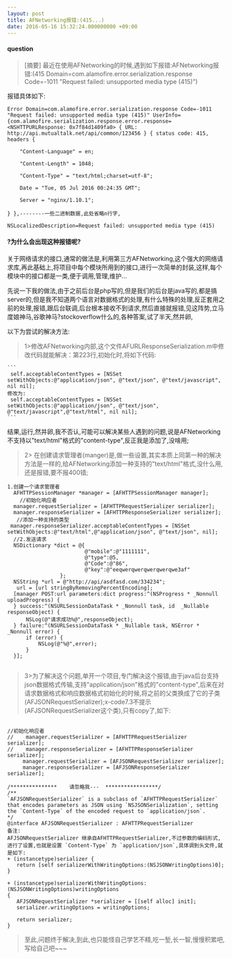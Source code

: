 ```yaml
---
layout: post
title: AFNetworking报错:(415...)
date: 2016-05-16 15:32:24.000000000 +09:00
---
```


#### question

> [摘要] 最近在使用AFNetworking的时候,遇到如下报错:AFNetworking报错:(415 Domain=com.alamofire.error.serialization.response Code=-1011 "Request failed: unsupported media type (415)")

报错具体如下:

```
Error Domain=com.alamofire.error.serialization.response Code=-1011 "Request failed: unsupported media type (415)" UserInfo={com.alamofire.serialization.response.error.response=<NSHTTPURLResponse: 0x7f84d1409fa0> { URL: http://api.mutualtalk.net/api/common/123456 } { status code: 415, headers {

    "Content-Language" = en;

    "Content-Length" = 1048;

    "Content-Type" = "text/html;charset=utf-8";

    Date = "Tue, 05 Jul 2016 00:24:35 GMT";

    Server = "nginx/1.10.1";

} },--------一些二进制数据,此处省略n行字,

NSLocalizedDescription=Request failed: unsupported media type (415)

```
#### ?为什么会出现这种报错呢?
关于网络请求的接口,通常的做法是,利用第三方AFNetworking,这个强大的网络请求库,再此基础上,将项目中每个模块所用到的接口,进行一次简单的封装,这样,每个模块中的接口都是一类,便于调用,管理,维护...

先说一下我的做法,由于之前后台是php写的,但是我们的后台是java写的,都是搞server的,但是我不知道两个语言对数据格式的处理,有什么特殊的处理,反正套用之前的处理,报错,跟后台联调,后台根本接收不到请求,然后直接就报错,见这阵势,立马度娘神马,谷歌神马?stockoverflow什么的,各种答案,试了半天,然并卵,

以下为尝试的解决方法:
	
> 1>修改AFNetworking内部,这个文件AFURLResponseSerialization.m中修改代码就能解决：第223行,初始化时,将如下代码:

	```
	 self.acceptableContentTypes = [NSSet setWithObjects:@"application/json", @"text/json", @"text/javascript", nil nil]; 
	修改为:
     self.acceptableContentTypes = [NSSet setWithObjects:@"application/json", @"text/json", @"text/javascript",@"text/html", nil nil];  
	```
	
 结果,运行,然并卵,我不否认,可能可以解决某些人遇到的问题,说是AFNetworking不支持以"text/html"格式的"content-type",反正我是添加了,没啥用;
 
 > 2> 在创建请求管理者(manger)是,做一些设置,其实本质上同第一种的解决方法是一样的,给AFNetworking添加一种支持的"text/html"格式,没什么用,还是报错,要不报400错;
 
  ```
  1.创建一个请求管理者
    AFHTTPSessionManager *manager = [AFHTTPSessionManager manager];
      //初始化响应者
    manager.requestSerializer = [AFHTTPRequestSerializer serializer];
    manager.responseSerializer = [AFHTTPResponseSerializer serializer];
     //添加一种支持的类型
   manager.responseSerializer.acceptableContentTypes = [NSSet setWithObjects:@"text/html",@"application/json", @"text/json", nil];
    //2.发送请求
    NSDictionary *dict = @{
                           @"mobile":@"1111111",
                           @"type":@5,
                           @"Code":@"86",
                           @"key":@"eeqwerqwerqwerqwerqwe3af"
                   };
    NSString *url = @"http://api/asdfasd.com/334234";
     url = [url stringByRemovingPercentEncoding];  
    [manager POST:url parameters:dict progress:^(NSProgress * _Nonnull uploadProgress) {  
    } success:^(NSURLSessionDataTask * _Nonnull task, id  _Nullable responseObject) {
        NSLog(@"请求成功%@",responseObject);
    } failure:^(NSURLSessionDataTask * _Nullable task, NSError * _Nonnull error) {
        if (error) {
            NSLog(@"%@",error);
        }
    }];
    
 ```
 > 3>为了解决这个问题,单开一个项目,专门解决这个报错,由于java后台支持json数据格式传输,支持"application/json"格式的"content-type",后来在对请求数据格式和响应数据格式初始化的时候,将之前的父类换成了它的子类(AFJSONRequestSerializer);x-code7.3不提示(AFJSONRequestSerializer这个类),只有copy了,如下:
 
 ```
 
 //初始化响应者
//    manager.requestSerializer = [AFHTTPRequestSerializer serializer];
//    manager.responseSerializer = [AFHTTPResponseSerializer serializer];
      manager.requestSerializer = [AFJSONRequestSerializer serializer];
      manager.responseSerializer = [AFJSONResponseSerializer serializer];

/***************    请忽略我---  *****************/
/**
 `AFJSONRequestSerializer` is a subclass of `AFHTTPRequestSerializer` that encodes parameters as JSON using `NSJSONSerialization`, setting the `Content-Type` of the encoded request to `application/json`.
 */
@interface AFJSONRequestSerializer : AFHTTPRequestSerializer
备注:
AFJSONRequestSerializer 继承自AFHTTPRequestSerializer,不过参数的编码形式,进行了设置,也就是设置 `Content-Type` 为 `application/json`,具体调到头文件,就是如下:
+ (instancetype)serializer {
    return [self serializerWithWritingOptions:(NSJSONWritingOptions)0];
}

+ (instancetype)serializerWithWritingOptions:(NSJSONWritingOptions)writingOptions
{
    AFJSONRequestSerializer *serializer = [[self alloc] init];
    serializer.writingOptions = writingOptions;

    return serializer;
}

```
> 至此,问题终于解决,到此,也只能怪自己学艺不精,吃一堑,长一智,慢慢积累吧,写给自己吧~~~
	
